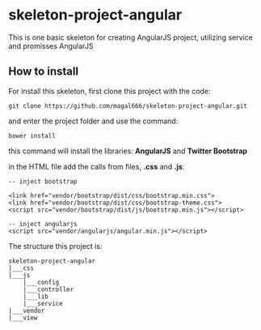 # skeleton-project-angular
This is one basic skeleton for creating AngularJS project, utilizing service and promisses AngularJS

## How to install

For install this skeleton, first clone this project with the code:

    git clone https://github.com/magal666/skeleton-project-angular.git

and enter the project folder and use the command:

    bower install

this command will install the libraries: __AngularJS__ and __Twitter Bootstrap__

in the HTML file add the calls from files, __.css__ and __.js__:

    -- inject bootstrap

    <link href="vendor/bootstrap/dist/css/bootstrap.min.css">
    <link href="vendor/bootstrap/dist/css/bootstrap-theme.css">
    <script src="vendor/bootstrap/dist/js/bootstrap.min.js"></script>

    -- inject angularjs
    <script src="vendor/angularjs/angular.min.js"></script>

The structure this project is:

    skeleton-project-angular
    |___css
    |___js
        |___config
        |___controller
        |___lib
        |___service
    |___vendor
    |___view